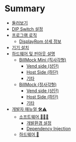 <!--
SPDX-FileCopyrightText: © 2023 Jinwoo Park (pmnxis@gmail.com)

SPDX-License-Identifier: MIT OR Apache-2.0
-->

# Summary

- [둘러보기](./overview.md)
- [DIP Switch 설정](./dip_switch.md)
- [프로그램 로직](./application.md)
    - [DisplayRom 상세 정보](./feature_disp_rom.md)
- [기기 설치](./installation.md)
- [하드웨어 및 핀아웃 설명](./port_overview.md)
    - [BillMock Mini (직사각형)](./port_04_mini_overview.md)
        - [Vend side (상단)](./port_04_mini_vend_side.md)
        - [Host Side (하단)](./port_04_mini_host_side.md)
        - [기타](./port_04_mini_etc.md)
    - [BillMock (정사각형)](./port_04_overview.md)
        - [Vend side (상단)](./port_vend_side.md)
        - [Host Side (하단)](./port_host_side.md)
        - [기타](./port_etc.md)
- [개발자 매뉴얼 🛠️⚠️](./dev_manual.md)
    - [소프트웨어 👨🏽‍💻](./dev/software.md)
        - [개발환경 설정](./dev/develop_environment.md)
        - [Dependency Injection](./dev/dependency_injection.md)
    - [하드웨어 🔩](./dev/hardware.md)
